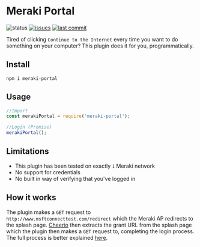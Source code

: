 # Meraki Portal
![status](https://img.shields.io/badge/status-under%20development-yellow)
[![issues](https://img.shields.io/github/issues/Wakeful-Cloud/meraki-portal)](https://github.com/Wakeful-Cloud/meraki-portal/issues)
[![last commit](https://img.shields.io/github/last-commit/Wakeful-Cloud/meraki-portal)](https://github.com/Wakeful-Cloud/meraki-portal/commits/master)

Tired of clicking `Continue to the Internet` every time you want to do something on your computer? This plugin does it for you, programmatically.

## Install
`npm i meraki-portal`

## Usage
```Javascript
//Import
const merakiPortal = require('meraki-portal');

//Login (Promise)
merakiPortal();
```

## Limitations
* This plugin has been tested on exactly `1` Meraki network
* No support for credentials
* No built in way of verifying that you've logged in

## How it works
The plugin makes a `GET` request to `http://www.msftconnecttest.com/redirect` which the Meraki AP redirects to the splash page. [Cheerio](https://github.com/cheeriojs/cheerio) then extracts the grant URL from the splash page which the plugin then makes a `GET` request to, completing the login process. The full process is better explained [here](https://documentation.meraki.com/MR/MR_Splash_Page/Splash_Page_Traffic_Flow_and_Troubleshooting).
